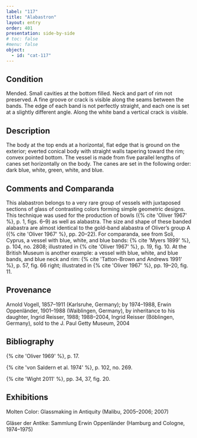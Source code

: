 ```yaml
---
label: "117"
title: "Alabastron"
layout: entry
order: 401
presentation: side-by-side
# toc: false
#menu: false 
object:
  - id: "cat-117"
---
```


## Condition

Mended. Small cavities at the bottom filled. Neck and part of rim not preserved. A fine groove or crack is visible along the seams between the bands. The edge of each band is not perfectly straight, and each one is set at a slightly different angle. Along the white band a vertical crack is visible.

## Description

The body at the top ends at a horizontal, flat edge that is ground on the exterior; everted conical body with straight walls tapering toward the rim; convex pointed bottom. The vessel is made from five parallel lengths of canes set horizontally on the body. The canes are set in the following order: dark blue, white, green, white, and blue.

## Comments and Comparanda

This alabastron belongs to a very rare group of vessels with juxtaposed sections of glass of contrasting colors forming simple geometric designs. This technique was used for the production of bowls ({% cite 'Oliver 1967' %}, p. 1, figs. 6–9) as well as alabastra. The size and shape of these banded alabastra are almost identical to the gold-band alabastra of Oliver’s group A ({% cite 'Oliver 1967' %}, pp. 20–22). For comparanda, see from Soli, Cyprus, a vessel with blue, white, and blue bands: {% cite 'Myers 1899' %}, p. 104, no. 2808; illustrated in {% cite 'Oliver 1967' %}, p. 19, fig. 10. At the British Museum is another example: a vessel with blue, white, and blue bands, and blue neck and rim: {% cite 'Tatton-Brown and Andrews 1991' %}, p. 57, fig. 66 right; illustrated in {% cite 'Oliver 1967' %}, pp. 19–20, fig. 11.

## Provenance

Arnold Vogell, 1857–1911 (Karlsruhe, Germany); by 1974–1988, Erwin Oppenländer, 1901–1988 (Waiblingen, Germany), by inheritance to his daughter, Ingrid Reisser, 1988; 1988–2004, Ingrid Reisser (Böblingen, Germany), sold to the J. Paul Getty Museum, 2004

## Bibliography

{% cite 'Oliver 1969' %}, p. 17.

{% cite 'von Saldern et al. 1974' %}, p. 102, no. 269.

{% cite 'Wight 2011' %}, pp. 34, 37, fig. 20.

## Exhibitions

Molten Color: Glassmaking in Antiquity (Malibu, 2005–2006; 2007)

Gläser der Antike: Sammlung Erwin Oppenländer (Hamburg and Cologne, 1974–1975)
